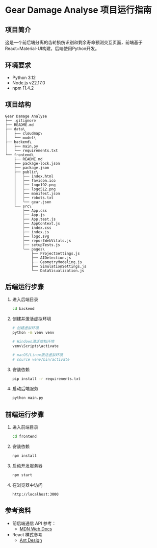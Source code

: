 # Gear Damage Analyse 项目运行指南

## 项目简介
这是一个前后端分离的齿轮损伤识别和剩余寿命预测交互页面，前端基于React+Material-UI构建，后端使用Python开发。

## 环境要求
- Python 3.12
- Node.js v22.17.0
- npm 11.4.2

## 项目结构
```
Gear Damage Analyse
├── .gitignore
├── README.md
├── data\
│   ├── cloudmap\
│   └── model\
├── backend\
│   ├── main.py
│   └── requirements.txt
└── frontend\
    ├── README.md
    ├── package-lock.json
    ├── package.json
    ├── public\
    │   ├── index.html
    │   ├── favicon.ico
    │   ├── logo192.png
    │   ├── logo512.png
    │   ├── manifest.json
    │   ├── robots.txt
    │   └── gear.json
    └── src\
        ├── App.css
        ├── App.js
        ├── App.test.js
        ├── AppContext.js
        ├── index.css
        ├── index.js
        ├── logo.svg
        ├── reportWebVitals.js
        ├── setupTests.js
        └── pages\
            ├── ProjectSettings.js
            ├── AIDetection.js
            ├── GeometryModeling.js
            ├── SimulationSettings.js
            └── DataVisualization.js
```

## 后端运行步骤
1. 进入后端目录
    ```bash
    cd backend
    ```
2. 创建并激活虚拟环境
    ```bash
    # 创建虚拟环境
    python -m venv venv

    # Windows激活虚拟环境
    venv\Scripts\activate

    # macOS/Linux激活虚拟环境
    # source venv/bin/activate
    ```
3. 安装依赖
    ```bash
    pip install -r requirements.txt
    ```
4. 启动后端服务
    ```bash
    python main.py
    ```

## 前端运行步骤
1. 进入前端目录
    ```bash
    cd frontend
    ```
2. 安装依赖
    ```bash
    npm install
    ```
3. 启动开发服务器
    ```bash
    npm start
    ```
4. 在浏览器中访问
    ```
    http://localhost:3000
    ```

## 参考资料
- 前后端通信 API 参考：
    - [MDN Web Docs](https://developer.mozilla.org/zh-CN/docs/Web/HTTP/Reference)
- React 样式参考
    - [Ant Design](https://ant-design.antgroup.com/components/overview-cn/)
